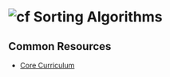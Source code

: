 ![cf](http://i.imgur.com/7v5ASc8.png) Sorting Algorithms
===

## Common Resources
* [Core Curriculum](https://codefellows.github.io/common_curriculum/data_structures_and_algorithms/Code_401/class-35/DISCUSSION)
